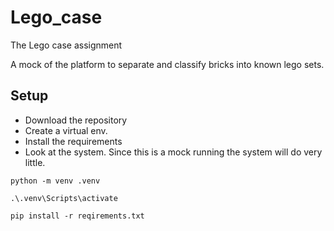# Lego_case
The Lego case assignment

A mock of the platform to separate and classify bricks into known lego sets.

## Setup
- Download the repository
- Create a virtual env.
- Install the requirements
- Look at the system. Since this is a mock running the system will do very little. 

```
python -m venv .venv

.\.venv\Scripts\activate

pip install -r reqirements.txt  
```

